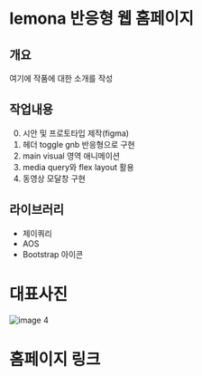 # lemona 반응형 웹 홈페이지

## 개요
  여기에 작품에 대한 소개를 작성

## 작업내용
0. 시안 및 프로토타입 제작(figma)
1. 헤더 toggle gnb 반응형으로 구현
2. main visual 영역 애니메이션
3. media query와 flex layout 활용
4. 동영상 모달창 구현


## 라이브러리
- 제이쿼리
- AOS
- Bootstrap 아이콘

# 대표사진
![image 4](https://user-images.githubusercontent.com/24298382/182274037-009a8aeb-03d9-491d-8c40-912730e549ba.png)


# 홈페이지 링크

